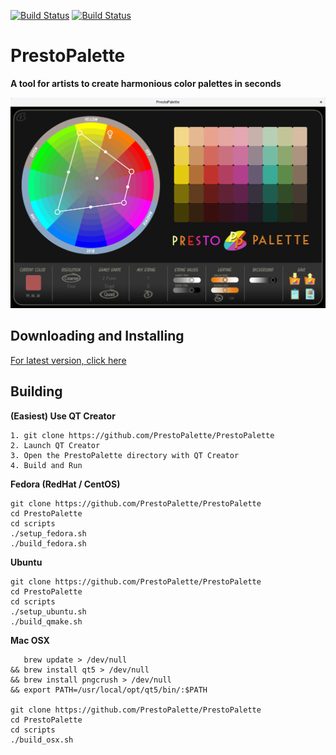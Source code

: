 [![Build Status](https://travis-ci.org/PrestoPalette/PrestoPalette.svg?branch=master)](https://travis-ci.org/PrestoPalette/PrestoPalette) 
[![Build Status](https://ci.appveyor.com/api/projects/status/github/prestopalette/prestopalette?svg=true&passingText=AppVeyor)](https://ci.appveyor.com/project/dagostinelli/prestopalette) 


# PrestoPalette

**A tool for artists to create harmonious color palettes in seconds**

<img src="https://raw.githubusercontent.com/PrestoPalette/PrestoPalette-Packaging/master/screenshots/1.png"/>

Downloading and Installing
--------------------------
<a href="https://github.com/PrestoPalette/PrestoPalette/releases">For latest version, click here</a>

Building
--------

**(Easiest) Use QT Creator**

```
1. git clone https://github.com/PrestoPalette/PrestoPalette
2. Launch QT Creator
3. Open the PrestoPalette directory with QT Creator
4. Build and Run 
```

**Fedora (RedHat / CentOS)**

```
git clone https://github.com/PrestoPalette/PrestoPalette
cd PrestoPalette
cd scripts
./setup_fedora.sh
./build_fedora.sh
```

**Ubuntu**

```
git clone https://github.com/PrestoPalette/PrestoPalette
cd PrestoPalette
cd scripts
./setup_ubuntu.sh
./build_qmake.sh
```

**Mac OSX**

```
   brew update > /dev/null
&& brew install qt5 > /dev/null
&& brew install pngcrush > /dev/null
&& export PATH=/usr/local/opt/qt5/bin/:$PATH

git clone https://github.com/PrestoPalette/PrestoPalette
cd PrestoPalette
cd scripts
./build_osx.sh
```
